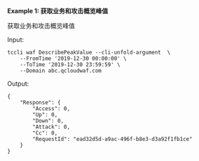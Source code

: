**Example 1: 获取业务和攻击概览峰值**

获取业务和攻击概览峰值

Input: 

```
tccli waf DescribePeakValue --cli-unfold-argument  \
    --FromTime '2019-12-30 00:00:00' \
    --ToTime '2019-12-30 23:59:59' \
    --Domain abc.qcloudwaf.com
```

Output: 
```
{
    "Response": {
        "Access": 0,
        "Up": 0,
        "Down": 0,
        "Attack": 0,
        "Cc": 0,
        "RequestId": "ead32d5d-a9ac-496f-b8e3-d3a92f1fb1ce"
    }
}
```

